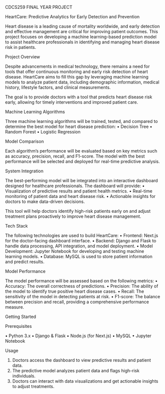 CDCS259 FINAL YEAR PROJECT

HeartCare: Predictive Analytics for Early Detection and Prevention

Heart disease is a leading cause of mortality worldwide, and early detection and effective management are critical for improving patient outcomes. This project focuses on developing a machine learning-based prediction model to assist healthcare professionals in identifying and managing heart disease risk in patients.

Project Overview

Despite advancements in medical technology, there remains a need for tools that offer continuous monitoring and early risk detection of heart disease. HeartCare aims to fill this gap by leveraging machine learning models to analyze patient data, including demographic information, medical history, lifestyle factors, and clinical measurements.

The goal is to provide doctors with a tool that predicts heart disease risk early, allowing for timely interventions and improved patient care.

Machine Learning Algorithms

Three machine learning algorithms will be trained, tested, and compared to determine the best model for heart disease prediction:
	•	Decision Tree 
	•	Random Forest 
	•	Logistic Regression 

Model Comparison

Each algorithm’s performance will be evaluated based on key metrics such as accuracy, precision, recall, and F1-score. The model with the best performance will be selected and deployed for real-time predictive analysis.

System Integration

The best-performing model will be integrated into an interactive dashboard designed for healthcare professionals. The dashboard will provide:
	•	Visualization of predictive results and patient health metrics.
	•	Real-time monitoring of patient data and heart disease risk.
	•	Actionable insights for doctors to make data-driven decisions.

This tool will help doctors identify high-risk patients early on and adjust treatment plans proactively to improve heart disease management.

Tech Stack

The following technologies are used to build HeartCare:
	•	Frontend: Next.js for the doctor-facing dashboard interface.
	•	Backend: Django and Flask to handle data processing, API integration, and model deployment.
	•	Model Development: Jupyter Notebook for developing and testing machine learning models.
	•	Database: MySQL is used to store patient information and predict results.

Model Performance

The model performance will be assessed based on the following metrics:
	•	Accuracy: The overall correctness of predictions.
	•	Precision: The ability of the model to identify true positive heart disease cases.
	•	Recall: The sensitivity of the model in detecting patients at risk.
	•	F1-score: The balance between precision and recall, providing a comprehensive performance measure.

Getting Started

Prerequisites

   • Python 3.x
	•	Django & Flask
	•	Node.js (for Next.js)
	•	MySQL
	•	Jupyter Notebook

Usage

   1. Doctors access the dashboard to view predictive results and patient data.
   2.	The predictive model analyzes patient data and flags high-risk individuals.
   3.	Doctors can interact with data visualizations and get actionable insights to adjust treatments.
